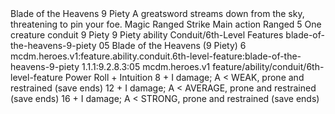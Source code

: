 <ability>
  <name>Blade of the Heavens</name>
  <cost>9 Piety</cost>
  <flavor>A greatsword streams down from the sky, threatening to pin your foe.</flavor>
  <keywords>
    <keyword>Magic</keyword>
    <keyword>Ranged</keyword>
    <keyword>Strike</keyword>
  </keywords>
  <type>Main action</type>
  <distance>Ranged 5</distance>
  <target>One creature</target>
  <metadata>
    <class>conduit</class>
    <cost>9 Piety</cost>
    <cost_amount>9</cost_amount>
    <cost_resource>Piety</cost_resource>
    <feature_type>ability</feature_type>
    <file_dpath>Conduit/6th-Level Features</file_dpath>
    <item_id>blade-of-the-heavens-9-piety</item_id>
    <item_index>05</item_index>
    <item_name>Blade of the Heavens (9 Piety)</item_name>
    <level>6</level>
    <scc>mcdm.heroes.v1:feature.ability.conduit.6th-level-feature:blade-of-the-heavens-9-piety</scc>
    <scdc>1.1.1:9.2.8.3:05</scdc>
    <source>mcdm.heroes.v1</source>
    <type>feature/ability/conduit/6th-level-feature</type>
  </metadata>
  <effects>
    <effect type="roll">
      <roll>Power Roll + Intuition</roll>
      <t1>8 + I damage; A &lt; WEAK, prone and restrained (save ends)</t1>
      <t2>12 + I damage; A &lt; AVERAGE, prone and restrained (save ends)</t2>
      <t3>16 + I damage; A &lt; STRONG, prone and restrained (save ends)</t3>
    </effect>
  </effects>
</ability>
